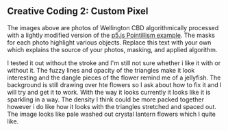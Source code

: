 ## Creative Coding 2: Custom Pixel

The images above are photos of Wellington CBD algorithmically processed with a lightly modified version of the [p5.js Pointillism example](https://p5js.org/examples/image-pointillism.html). The masks for each photo highlight various objects. Replace this text with your own which explains the source of your photos, masking, and applied algorithm.

I tested it out without the stroke and I'm still not sure whether i like it with or without it. The fuzzy lines and opacity of the triangles make it look interesting and the dangle pieces of the flower remind me of a jellyfish. The background is still drawing over hte flowers so I ask about how to fix it and I will try and get it to work. With the way it looks currently it looks like it is sparkling in a way. The density I think could be more packed together however i do like how it looks with the triangles stretched and spaced out. The image looks like pale washed out crystal lantern flowers which I quite like.  